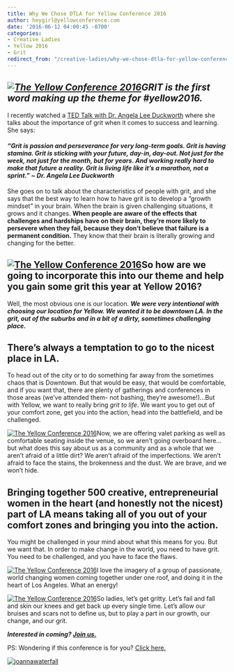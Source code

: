 ```yaml
---
title: Why We Chose DTLA for Yellow Conference 2016
author: heygirl@yellowconference.com
date: '2016-06-12 04:00:45 -0700'
categories:
- Creative Ladies
- Yellow 2016
- Grit
redirect_from: "/creative-ladies/why-we-chose-dtla-for-yellow-conference-2016/"
---
```


## _[![The Yellow Conference 2016](http://yellowconference.com/wp-content/uploads/2016/06/dtla.jpg)](http://yellowconference.com/wp-content/uploads/2016/06/dtla.jpg)GRIT is the first word making up the theme for #yellow2016._

I recently watched a [TED Talk with Dr. Angela Lee Duckworth](https://www.ted.com/talks/angela_lee_duckworth_the_key_to_success_grit?language=en) where she talks about the importance of grit when it comes to success and learning. She says:

#### _“Grit is passion and perseverance for very long-term goals. Grit is having stamina. Grit is sticking with your future, day-in, day-out. Not just for the week, not just for the month, but for years. And working really hard to make that future a reality. Grit is living life like it’s a marathon, not a sprint.” ~ Dr. Angela Lee Duckworth_

She goes on to talk about the characteristics of people with grit, and she says that the best way to learn how to have grit is to develop a “growth mindset” in your brain. When the brain is given challenging situations, it grows and it changes. **When people are aware of the effects that challenges and hardships have on their brain, they’re more likely to persevere when they fail, because they don’t believe that failure is a permanent condition.** They know that their brain is literally growing and changing for the better.

## [![The Yellow Conference 2016](http://yellowconference.com/wp-content/uploads/2016/06/440raw_01.jpg)](http://yellowconference.com/wp-content/uploads/2016/06/440raw_01.jpg)So how are we going to incorporate this into our theme and help you gain some grit this year at Yellow 2016?

Well, the most obvious one is our location. **_We were very intentional with choosing our location for Yellow. We wanted it to be downtown LA. In the grit, out of the suburbs and in a bit of a dirty, sometimes challenging place._**

## There’s always a temptation to go to the nicest place in LA.

To head out of the city or to do something far away from the sometimes chaos that is Downtown. But that would be easy, that would be comfortable, and if you want that, there are plenty of gatherings and conferences in those areas (we’ve attended them- not bashing, they’re awesome!)...But with Yellow, we want to really bring _grit to life_. We want you to get out of your comfort zone, get you into the action, head into the battlefield, and be challenged.

[![The Yellow Conference 2016](http://yellowconference.com/wp-content/uploads/2016/06/440raw_01-7.jpg)](http://yellowconference.com/wp-content/uploads/2016/06/440raw_01-7.jpg)Now, we are offering valet parking as well as comfortable seating inside the venue, so we aren’t going overboard here… but what does this say about us as a community and as a whole that we aren’t afraid of a little dirt? We aren’t afraid of the imperfections. We aren’t afraid to face the stains, the brokenness and the dust. We are brave, and we won’t hide.

## Bringing together 500 creative, entrepreneurial women in the heart (and honestly not the nicest) part of LA means taking all of you out of your comfort zones and bringing you into the action.

You might be challenged in your mind about what this means for you. But we want that. In order to make change in the world, you need to have grit. You need to be challenged, and you have to face the flaws.

[![The Yellow Conference 2016](http://yellowconference.com/wp-content/uploads/2016/06/440raw_01-6-1.jpg)](http://yellowconference.com/wp-content/uploads/2016/06/440raw_01-6-1.jpg)I love the imagery of a group of passionate, world changing women coming together under one roof, and doing it in the heart of Los Angeles. What an energy!

[![The Yellow Conference 2016](http://yellowconference.com/wp-content/uploads/2016/06/440raw_01-4-1.jpg)](http://yellowconference.com/wp-content/uploads/2016/06/440raw_01-4-1.jpg)So ladies, let’s get gritty. Let’s fail and fall and skin our knees and get back up every single time. Let’s allow our bruises and scars not to define us, but to play a part in our growth, our change, and our grit.

_**Interested in coming? [Join us.](http://yellowconference.com/conference/)**_

PS: Wondering if this conference is for you? [Click here.](http://yellowconference.com/who-is-this-for/)

[![joannawaterfall](http://yellowconference.com/wp-content/uploads/2016/06/joannawaterfall.jpg)](http://yellowconference.com/conference/)
